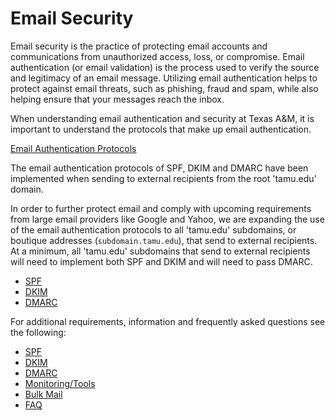 # Email Security

Email security is the practice of protecting email accounts and communications from unauthorized access, loss, or compromise. Email authentication (or email validation) is the process used to verify the source and legitimacy of an email message.  Utilizing email authentication helps to protect against email threats, such as phishing, fraud and spam, while also helping ensure that your messages reach the inbox.

When understanding email authentication and security at Texas A&M, it is important to understand the protocols that make up email authentication.

[Email Authentication Protocols](./email/protocols.md)

The email authentication protocols of SPF, DKIM and DMARC have been implemented when sending to external recipients from the root 'tamu.edu' domain.

In order to further protect email and comply with upcoming requirements from large email providers like Google and Yahoo, we are expanding the use of the email authentication protocols to all 'tamu.edu' subdomains, or boutique addresses (`subdomain.tamu.edu`), that send to external recipients.  At a minimum, all 'tamu.edu' subdomains that send to external recipients will need to implement both SPF and DKIM and will need to pass DMARC.

- [SPF](./email/spf.md)
- [DKIM](./email/dkim.md)
- [DMARC](./email/dmarc.md)

For additional requirements, information and frequently asked questions see the following:

- [SPF](./email/spf.md)
- [DKIM](./email/dkim.md)
- [DMARC](./email/dmarc.md)
- [Monitoring/Tools](./email/tools.md)
- [Bulk Mail](./email/bulk.md)
- [FAQ](./email/faq.md)
